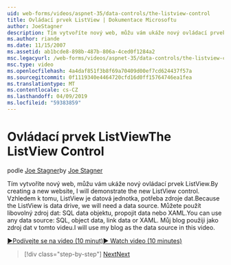 ```yaml
---
uid: web-forms/videos/aspnet-35/data-controls/the-listview-control
title: Ovládací prvek ListView | Dokumentace Microsoftu
author: JoeStagner
description: Tím vytvoříte nový web, můžu vám ukáže nový ovládací prvek ListView. Vzhledem k tomu, ListView je datová jednotka, potřeba zdroje dat. Můžete používat data...
ms.author: riande
ms.date: 11/15/2007
ms.assetid: ab1bcde8-898b-487b-806a-4ced0f1284a2
msc.legacyurl: /web-forms/videos/aspnet-35/data-controls/the-listview-control
msc.type: video
ms.openlocfilehash: 4a4daf851f3b8f69a70409d00ef7cd624437f57a
ms.sourcegitcommit: 0f1119340e4464720cfd16d0ff15764746ea1fea
ms.translationtype: MT
ms.contentlocale: cs-CZ
ms.lasthandoff: 04/09/2019
ms.locfileid: "59383859"
---
```

# <a name="the-listview-control"></a><span data-ttu-id="3642d-105">Ovládací prvek ListView</span><span class="sxs-lookup"><span data-stu-id="3642d-105">The ListView Control</span></span>

<span data-ttu-id="3642d-106">podle [Joe Stagner](https://github.com/JoeStagner)</span><span class="sxs-lookup"><span data-stu-id="3642d-106">by [Joe Stagner](https://github.com/JoeStagner)</span></span>

<span data-ttu-id="3642d-107">Tím vytvoříte nový web, můžu vám ukáže nový ovládací prvek ListView.</span><span class="sxs-lookup"><span data-stu-id="3642d-107">By creating a new website, I will demonstrate the new ListView control.</span></span> <span data-ttu-id="3642d-108">Vzhledem k tomu, ListView je datová jednotka, potřeba zdroje dat.</span><span class="sxs-lookup"><span data-stu-id="3642d-108">Because the ListView is data drive, we will need a data source.</span></span> <span data-ttu-id="3642d-109">Můžete použít libovolný zdroj dat: SQL data objektu, propojit data nebo XAML.</span><span class="sxs-lookup"><span data-stu-id="3642d-109">You can use any data source: SQL, object data, link data or XAML.</span></span> <span data-ttu-id="3642d-110">Můj blog použiji jako zdroj dat v tomto videu.</span><span class="sxs-lookup"><span data-stu-id="3642d-110">I will use my blog as the data source in this video.</span></span>

[<span data-ttu-id="3642d-111">&#9654;Podívejte se na video (10 minut)</span><span class="sxs-lookup"><span data-stu-id="3642d-111">&#9654; Watch video (10 minutes)</span></span>](https://channel9.msdn.com/Blogs/ASP-NET-Site-Videos/the-listview-control)

> [!div class="step-by-step"]
> [<span data-ttu-id="3642d-112">Next</span><span class="sxs-lookup"><span data-stu-id="3642d-112">Next</span></span>](the-datapager-control.md)
